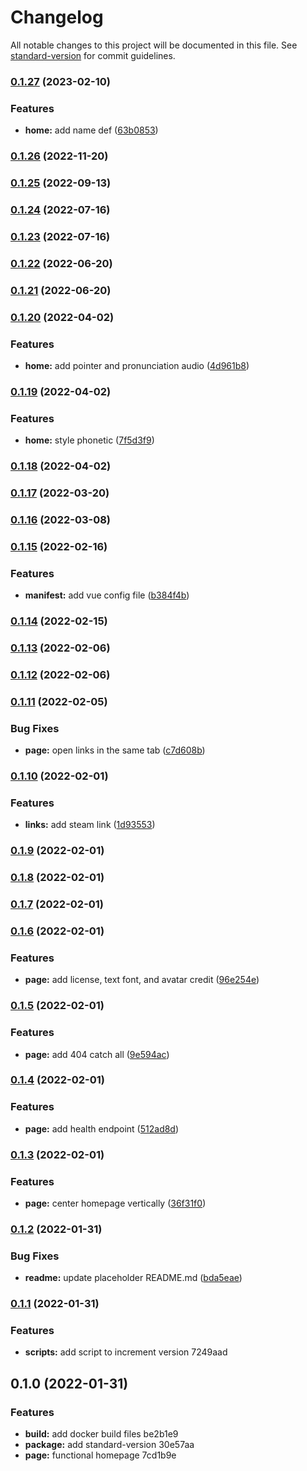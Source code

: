# Changelog

All notable changes to this project will be documented in this file. See [standard-version](https://github.com/conventional-changelog/standard-version) for commit guidelines.

### [0.1.27](https://github.com/eyzi/website/compare/v0.1.26...v0.1.27) (2023-02-10)


### Features

* **home:** add name def ([63b0853](https://github.com/eyzi/website/commit/63b0853db3b0e264722379ac9ec0a1047ed432e2))

### [0.1.26](https://github.com/eyzi/website/compare/v0.1.25...v0.1.26) (2022-11-20)

### [0.1.25](https://github.com/eyzi/website/compare/v0.1.24...v0.1.25) (2022-09-13)

### [0.1.24](https://github.com/eyzi/website/compare/v0.1.23...v0.1.24) (2022-07-16)

### [0.1.23](https://github.com/eyzi/website/compare/v0.1.22...v0.1.23) (2022-07-16)

### [0.1.22](https://github.com/eyzi/website/compare/v0.1.21...v0.1.22) (2022-06-20)

### [0.1.21](https://github.com/eyzi/website/compare/v0.1.20...v0.1.21) (2022-06-20)

### [0.1.20](https://github.com/eyzi/website/compare/v0.1.19...v0.1.20) (2022-04-02)


### Features

* **home:** add pointer and pronunciation audio ([4d961b8](https://github.com/eyzi/website/commit/4d961b8d7581ebf41712115f47e88f543c9d3254))

### [0.1.19](https://github.com/eyzi/website/compare/v0.1.18...v0.1.19) (2022-04-02)


### Features

* **home:** style phonetic ([7f5d3f9](https://github.com/eyzi/website/commit/7f5d3f9e3e1725efdcdf1d53886d9b8e84a9d358))

### [0.1.18](https://github.com/eyzi/website/compare/v0.1.17...v0.1.18) (2022-04-02)

### [0.1.17](https://github.com/eyzi/website/compare/v0.1.16...v0.1.17) (2022-03-20)

### [0.1.16](https://github.com/eyzi/website/compare/v0.1.15...v0.1.16) (2022-03-08)

### [0.1.15](https://github.com/eyzi/website/compare/v0.1.14...v0.1.15) (2022-02-16)


### Features

* **manifest:** add vue config file ([b384f4b](https://github.com/eyzi/website/commit/b384f4be8ad5b5cdaefd9488d1bc8265acf42244))

### [0.1.14](https://github.com/eyzi/website/compare/v0.1.13...v0.1.14) (2022-02-15)

### [0.1.13](https://github.com/eyzi/website/compare/v0.1.12...v0.1.13) (2022-02-06)

### [0.1.12](https://github.com/eyzi/website/compare/v0.1.11...v0.1.12) (2022-02-06)

### [0.1.11](https://github.com/eyzi/website/compare/v0.1.10...v0.1.11) (2022-02-05)


### Bug Fixes

* **page:** open links in the same tab ([c7d608b](https://github.com/eyzi/website/commit/c7d608be676f5460129ff0bb75923b41d21448d3))

### [0.1.10](https://github.com/eyzi/website/compare/v0.1.9...v0.1.10) (2022-02-01)


### Features

* **links:** add steam link ([1d93553](https://github.com/eyzi/website/commit/1d93553f4336f6f90fa986e0a7dbe5a9c540a018))

### [0.1.9](https://github.com/eyzi/website/compare/v0.1.8...v0.1.9) (2022-02-01)

### [0.1.8](https://github.com/eyzi/website/compare/v0.1.7...v0.1.8) (2022-02-01)

### [0.1.7](https://github.com/eyzi/website/compare/v0.1.6...v0.1.7) (2022-02-01)

### [0.1.6](https://github.com/eyzi/website/compare/v0.1.5...v0.1.6) (2022-02-01)


### Features

* **page:** add license, text font, and avatar credit ([96e254e](https://github.com/eyzi/website/commit/96e254ef9b3c43268b4b4b75379d050f4f98a2e7))

### [0.1.5](https://github.com/eyzi/website/compare/v0.1.4...v0.1.5) (2022-02-01)


### Features

* **page:** add 404 catch all ([9e594ac](https://github.com/eyzi/website/commit/9e594ac8c76790fa18e7d30b9875cc3aff537f5f))

### [0.1.4](https://github.com/eyzi/website/compare/v0.1.3...v0.1.4) (2022-02-01)


### Features

* **page:** add health endpoint ([512ad8d](https://github.com/eyzi/website/commit/512ad8df9969c29de67bc84356674647c2e0339c))

### [0.1.3](https://github.com/eyzi/website/compare/v0.1.2...v0.1.3) (2022-02-01)


### Features

* **page:** center homepage vertically ([36f31f0](https://github.com/eyzi/website/commit/36f31f02b5de0133d2135895dc5d87d054d69690))

### [0.1.2](https://github.com/eyzi/website/compare/v0.1.1...v0.1.2) (2022-01-31)


### Bug Fixes

* **readme:** update placeholder README.md ([bda5eae](https://github.com/eyzi/website/commit/bda5eaef414382b6267f033e9b5fef84b496e990))

### [0.1.1](///compare/v0.1.0...v0.1.1) (2022-01-31)


### Features

* **scripts:** add script to increment version 7249aad

## 0.1.0 (2022-01-31)


### Features

* **build:** add docker build files be2b1e9
* **package:** add standard-version 30e57aa
* **page:** functional homepage 7cd1b9e
